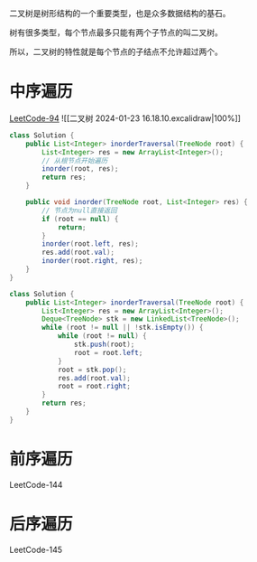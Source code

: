 
二叉树是树形结构的一个重要类型，也是众多数据结构的基石。

树有很多类型，每个节点最多只能有两个子节点的叫二叉树。

所以，二叉树的特性就是每个节点的子结点不允许超过两个。

# 中序遍历
[LeetCode-94](https://leetcode.cn/problems/binary-tree-inorder-traversal/description/)
![[二叉树 2024-01-23 16.18.10.excalidraw|100%]]
```java
class Solution {
    public List<Integer> inorderTraversal(TreeNode root) {
        List<Integer> res = new ArrayList<Integer>();
		// 从根节点开始遍历
        inorder(root, res);
        return res;
    }

    public void inorder(TreeNode root, List<Integer> res) {
		// 节点为null直接返回
        if (root == null) {
            return;
        }
        inorder(root.left, res);
        res.add(root.val);
        inorder(root.right, res);
    }
}
```

```java
class Solution {
    public List<Integer> inorderTraversal(TreeNode root) {
        List<Integer> res = new ArrayList<Integer>();
        Deque<TreeNode> stk = new LinkedList<TreeNode>();
        while (root != null || !stk.isEmpty()) {
            while (root != null) {
                stk.push(root);
                root = root.left;
            }
            root = stk.pop();
            res.add(root.val);
            root = root.right;
        }
        return res;
    }
}
```
# 前序遍历
LeetCode-144

# 后序遍历
LeetCode-145